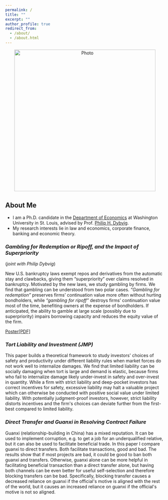 ```yaml
---
permalink: /
title: ""
excerpt: ""
author_profile: true
redirect_from: 
  - /about/
  - /about.html
---
```


<p align="center">
  <img src="https://xinyuhou94.github.io/images/xinyu.jpg?raw=true" alt="Photo" style="width: 450px;"/> 
</p>

## About Me ##
* I am a Ph.D. candidate in the [Department of Economics](https://economics.wustl.edu/) at Washington University in St. Louis, advised by Prof. [Philip H. Dybvig](https://dybfin.wustl.edu/).
* My research interests lie in law and economics, corporate finance, banking and economic theory.


### _Gambling for Redemption or Ripoff, and the Impact of Superpriority_
(_joint with Philip Dybvig_)

New U.S. bankruptcy laws exempt repos and derivatives from the automatic stay and clawbacks, giving them “superpriority” over claims resolved in bankruptcy. Motivated by the new laws, we study gambling by firms. We find that gambling can be understood from two polar cases. _“Gambling for redemption”_ preserves firms’ continuation value more often without hurting bondholders, while _“gambling for ripoff”_ destroys firms’ continuation value most of the time, benefiting owners at the expense of bondholders. If anticipated, the ability to gamble at large scale (possibly due to superpriority) impairs borrowing capacity and reduces the equity value of the firm.

[Poster[PDF]](http://xinyuhou94.github.io/files/GRRsp_poster.pdf)

<!-- <embed src="http://xinyuhou94.github.io/files/GRRsp_poster.pdf" width="650" height="1800" type='application/pdf'> -->


###  _Tort Liability and Investment (JMP)_

This paper builds a theoretical framework to study investors' choices of safety and productivity under different liability rules when market forces do not work well to internalize damages. We find that limited liability can be socially damaging when tort is large and demand is elastic, because firms who fail to internalize damage likely under-invest in safety and over-invest in quantity. While a firm with strict liability and deep-pocket investors has correct incentives for safety, excessive liability may halt a valuable project which can otherwise be conducted with positive social value under limited liability. With potentially judgment-proof investors, however, strict liability distorts incentives and the firm's choices can deviate further from the first-best compared to limited liability. 

### _Direct Transfer and Guanxi in Resolving Contract Failure_

Guanxi (relationship-building in China) has a mixed reputation. It can be used to implement corruption, e.g. to get a job for an underqualified relative, but it can also be used to facilitate beneficial trade. In this paper I compare guanxi to direct transfers. Both facilitate transactions, good and bad. The results show that if most projects are bad, it could be good to ban both guanxi and transfers. Otherwise, guanxi alone can be more helpful in facilitating beneficial transaction than a direct transfer alone, but having both channels can be even better for useful self-selection and therefore blocking transfers can be bad. Specifically, blocking transfer causes a decreased reliance on guanxi if the official's motive is aligned with the rest of the world, but it causes an increased reliance on guanxi if the official's motive is not so aligned.
